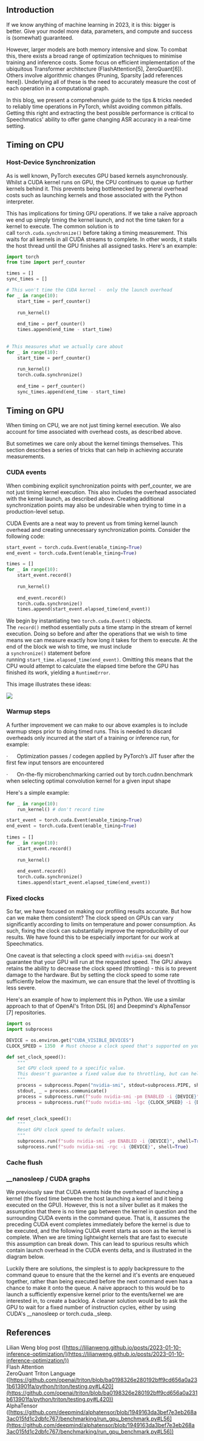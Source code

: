 ## Introduction

If we know anything of machine learning in 2023, it is this: bigger is better. Give your model more data, parameters, and compute and success is (somewhat) guaranteed.

However, larger models are both memory intensive and slow. To combat this, there exists a broad range of optimization techniques to minimise training and inference costs. Some focus on efficient implementation of the ubiquitous Transformer architecture (FlashAttention[5], ZeroQuant[6]). Others involve algorithmic changes (Pruning, Sparsity [add references here]). Underlying all of these is the need to accurately measure the cost of each operation in a computational graph.

In this blog, we present a comprehensive guide to the tips & tricks needed to reliably time operations in PyTorch, whilst avoiding common pitfalls. Getting this right and extracting the best possible performance is critical to Speechmatics' ability to offer game changing ASR accuracy in a real-time setting.

## Timing on CPU

### Host-Device Synchronization

As is well known, PyTorch executes GPU based kernels asynchronously. Whilst a CUDA kernel runs on GPU, the CPU continues to queue up further kernels behind it. This prevents being bottlenecked by general overhead costs such as launching kernels and those associated with the Python interpreter.

This has implications for timing GPU operations. If we take a naïve approach we end up simply timing the kernel launch, and not the time taken for a kernel to execute. The common solution is to call `torch.cuda.synchronize()` before taking a timing measurement. This waits for all kernels in all CUDA streams to complete. In other words, it stalls the host thread until the GPU finishes all assigned tasks. Here's an example:

```python
import torch
from time import perf_counter

times = []
sync_times = []

# This won't time the CUDA kernel -  only the launch overhead
for _ in range(10):
    start_time = perf_counter()
    
    run_kernel()
    
    end_time = perf_counter()
    times.append(end_time - start_time)
    
    
# This measures what we actually care about
for _ in range(10):
    start_time = perf_counter()
    
    run_kernel()
    torch.cuda.synchronize()
    
    end_time = perf_counter()
    sync_times.append(end_time - start_time)
```

## Timing on GPU
When timing on CPU, we are not just timing kernel execution. We also account for time associated with overhead costs, as described above.

But sometimes we care only about the kernel timings themselves. This section describes a series of tricks that can help in achieving accurate measurements.

### CUDA events

When combining explicit synchronization points with perf_counter, we are not just timing kernel execution. This also includes the overhead associated with the kernel launch, as described above. Creating additional synchronization points may also be undesirable when trying to time in a production-level setup.

CUDA Events are a neat way to prevent us from timing kernel launch overhead and creating unnecessary synchronization points. Consider the following code:

```python
start_event = torch.cuda.Event(enable_timing=True)
end_event = torch.cuda.Event(enable_timing=True)

times = []
for _ in range(10):
    start_event.record()
    
    run_kernel()
    
    end_event.record()
    torch.cuda.synchronize()
    times.append(start_event.elapsed_time(end_event))
```

We begin by instantiating two `torch.cuda.Event()` objects. The `record()` method essentially puts a time stamp in the stream of kernel execution. Doing so before and after the operations that we wish to time means we can measure exactly how long it takes for them to execute. At the end of the block we wish to time, we must include a `synchronize()` statement before running `start_time.elapsed_time(end_event)`. Omitting this means that the CPU would attempt to calculate the elapsed time before the GPU has finished its work, yielding a `RuntimeError`.

This image illustrates these ideas:

![](_attachments/IMG_0994.jpg)

### Warmup steps

A further improvement we can make to our above examples is to include warmup steps prior to doing timed runs. This is needed to discard overheads only incurred at the start of a training or inference run, for example:

·      Optimization passes / codegen applied by PyTorch’s JIT fuser after the first few input tensors are encountered

·      On-the-fly microbenchmarking carried out by torch.cudnn.benchmark when selecting optimal convolution kernel for a given input shape

Here's a simple example:

```python
for _ in range(10):
    run_kernel() # don't record time

start_event = torch.cuda.Event(enable_timing=True)
end_event = torch.cuda.Event(enable_timing=True)
 
times = []
for _ in range(10):
    start_event.record()
    
    run_kernel()
    
    end_event.record()
    torch.cuda.synchronize()
    times.append(start_event.elapsed_time(end_event))
```

### Fixed clocks

So far, we have focused on making our profiling results accurate. But how can we make them consistent? The clock speed on GPUs can vary significantly according to limits on temperature and power consumption. As such, fixing the clock can substantially improve the reproducibility of our results. We have found this to be especially important for our work at Speechmatics.

One caveat is that selecting a clock speed with `nvidia-smi` doesn't guarantee that your GPU will run at the requested speed. The GPU always retains the ability to decrease the clock speed (throttling) - this is to prevent damage to the hardware. But by setting the clock speed to some rate sufficiently below the maximum, we can ensure that the level of throttling is less severe.

Here's an example of how to implement this in Python. We use a similar approach to that of OpenAI's Triton DSL [6] and Deepmind's AlphaTensor [7] repositories.

```python
import os
import subprocess

DEVICE = os.environ.get("CUDA_VISIBLE_DEVICES")
CLOCK_SPEED = 1350  # Must choose a clock speed that's supported on your device.

def set_clock_speed():
    """
    Set GPU clock speed to a specific value.
    This doesn't guarantee a fixed value due to throttling, but can help reduce variance.
    """
    process = subprocess.Popen("nvidia-smi", stdout=subprocess.PIPE, shell=True)
    stdout, _ = process.communicate()
    process = subprocess.run(f"sudo nvidia-smi -pm ENABLED -i {DEVICE}", shell=True)
    process = subprocess.run(f"sudo nvidia-smi -lgc {CLOCK_SPEED} -i {DEVICE}", shell=True)


def reset_clock_speed():
    """
    Reset GPU clock speed to default values.
    """
    subprocess.run(f"sudo nvidia-smi -pm ENABLED -i {DEVICE}", shell=True)
    subprocess.run(f"sudo nvidia-smi -rgc -i {DEVICE}", shell=True)
```

### Cache flush

### __nanosleep / CUDA graphs

We previously saw that CUDA events hide the overhead of launching a kernel (the fixed time between the host launching a kernel and it being executed on the GPU). However, this is not a silver bullet as it makes the assumption that there is no time gap between the kernel in question and the surrounding CUDA events in the command queue. That is, it assumes the preceding CUDA event completes immediately before the kernel is due to be executed, and the following CUDA event starts as soon as the kernel is complete. When we are timing lightwight kernels that are fast to execute this assumption can break down. This can lead to spurious results which contain launch overhead in the CUDA events delta, and is illustrated in the diagram below.

Luckily there are solutions, the simplest is to apply backpressure to the command queue to ensure that the the kernel and it's events are enqueued together, rather than being executed before the next command even has a chance to make it onto the queue. A naive appraoch to this would be to launch a sufficiently expensive kernel prior to the events/kernel we are interested in, to create a backlog. A cleaner solution would be to ask the GPU to wait for a fixed number of instruction cycles, either by using CUDA's __nanosleep or torch.cuda._sleep.

## References

Lilian Weng blog post ([https://lilianweng.github.io/posts/2023-01-10-inference-optimization/](https://lilianweng.github.io/posts/2023-01-10-inference-optimization/))  
Flash Attention  
ZeroQuant
Triton Language ([https://github.com/openai/triton/blob/ba0198326e280192bff9cd656a0a231b613901fa/python/triton/testing.py#L420](https://github.com/openai/triton/blob/ba0198326e280192bff9cd656a0a231b613901fa/python/triton/testing.py#L420))  
AlphaTensor ([https://github.com/deepmind/alphatensor/blob/1949163da3bef7e3eb268a3ac015fd1c2dbfc767/benchmarking/run_gpu_benchmark.py#L56](https://github.com/deepmind/alphatensor/blob/1949163da3bef7e3eb268a3ac015fd1c2dbfc767/benchmarking/run_gpu_benchmark.py#L56))
